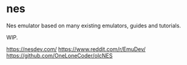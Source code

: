 # nes
Nes emulator based on many existing emulators, guides and tutorials.

WIP.

https://nesdev.com/
https://www.reddit.com/r/EmuDev/
https://github.com/OneLoneCoder/olcNES
